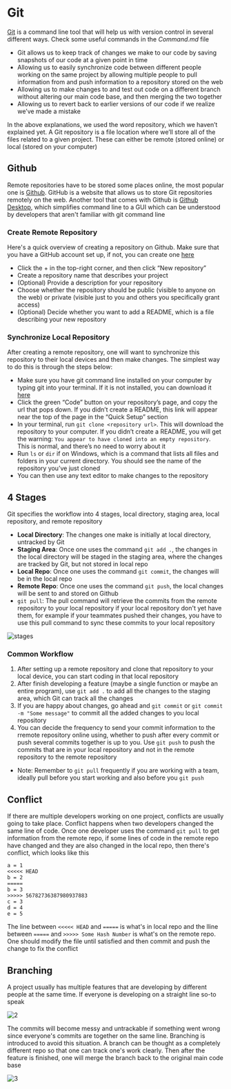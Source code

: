 # Git

[Git](https://git-scm.com/) is a command line tool that will help us with version control in several different ways. Check some useful commands in the _Command.md_ file

- Git allows us to keep track of changes we make to our code by saving snapshots of our code at a given point in time
- Allowing us to easily synchronize code between different people working on the same project by allowing multiple people to pull information from and push information to a repository stored on the web
- Allowing us to make changes to and test out code on a different branch without altering our main code base, and then merging the two together
- Allowing us to revert back to earlier versions of our code if we realize we’ve made a mistake

In the above explanations, we used the word repository, which we haven’t explained yet. A Git repository is a file location where we’ll store all of the files related to a given project. These can either be remote (stored online) or local (stored on your computer)

## Github

Remote repositories have to be stored some places online, the most popular one is [Github](https://github.com/). GitHub is a website that allows us to store Git repositories remotely on the web. Another tool that comes with Github is [Github Desktop](https://desktop.github.com/), which simplifies command line to a GUI which can be understood by developers that aren't familiar with git command line

### Create Remote Repository

Here's a quick overview of creating a repository on Github. Make sure that you have a GitHub account set up, if not, you can create one [here](https://github.com/)

- Click the + in the top-right corner, and then click “New repository”
- Create a repository name that describes your project
- (Optional) Provide a description for your repository
- Choose whether the repository should be public (visible to anyone on the web) or private (visible just to you and others you specifically grant access)
- (Optional) Decide whether you want to add a README, which is a file describing your new repository

### Synchronize Local Repository

After creating a remote repository, one will want to synchronize this repository to their local devices and then make changes. The simplest way to do this is through the steps below:

- Make sure you have git command line installed on your computer by typing git into your terminal. If it is not installed, you can download it [here](https://git-scm.com/downloads)
- Click the green “Code” button on your repository’s page, and copy the url that pops down. If you didn’t create a README, this link will appear near the top of the page in the “Quick Setup” section
- In your terminal, run `git clone <repository url>`. This will download the repository to your computer. If you didn’t create a README, you will get the warning: `You appear to have cloned into an empty repository`. This is normal, and there’s no need to worry about it
- Run `ls` or `dir` if on Windows, which is a command that lists all files and folders in your current directory. You should see the name of the repository you’ve just cloned
- You can then use any text editor to make changes to the repository

## 4 Stages

Git specifies the workflow into 4 stages, local directory, staging area, local repository, and remote repository

- **Local Directory**: The changes one make is initially at local directory, untracked by Git
- **Staging Area**: Once one uses the command `git add .`, the changes in the local directory will be staged in the staging area, where the changes are tracked by Git, but not stored in local repo
- **Local Repo**: Once one uses the command `git commit`, the changes will be in the local repo
- **Remote Repo**: Once one uses the command `git push`, the local changes will be sent to and stored on Github
- `git pull`: The pull command will retrieve the commits from the remote repository to your local repository if your local repository don't yet have them, for example if your teammates pushed their changes, you have to use this pull command to sync these commits to your local repository

![stages](https://user-images.githubusercontent.com/99038613/178121325-ad649e2e-1c2d-49d9-95aa-14e450361fba.png)

### Common Workflow

1. After setting up a remote repository and clone that repository to your local device, you can start coding in that local repository
2. After finish developing a feature (maybe a single function or maybe an entire program), use `git add .` to add all the changes to the staging area, which Git can track all the changes
3. If you are happy about changes, go ahead and `git commit` or `git commit -m "Some message"` to commit all the added changes to you local repository
4. You can decide the frequency to send your commit information to the rremote repository online using, whether to push after every commit or push several commits together is up to you. Use `git push` to push the commits that are in your local repository and not in the remote repository to the remote repository

- Note: Remember to `git pull` frequently if you are working with a team, ideally pull before you start working and also before you `git push`

## Conflict

If there are multiple developers working on one project, conflicts are usually going to take place. Conflict happens when two developers changed the same line of code. Once one developer uses the command `git pull` to get information from the remote repo, if some lines of code in the remote repo have changed and they are also changed in the local repo, then there's conflict, which looks like this

```
a = 1
<<<<< HEAD
b = 2
=====
b = 3
>>>>> 56782736387980937883
c = 3
d = 4
e = 5
```

The line between `<<<<< HEAD` and `=====` is what's in local repo and the lline between `=====` and `>>>>> Some Hash Number` is what's on the remote repo. One should modify the file until satisfied and then commit and push the change to fix the conflict

## Branching

A project usually has multiple features that are developing by different people at the same time. If everyone is developing on a straight line so-to speak

![2](https://user-images.githubusercontent.com/99038613/178121331-8ad9e69a-b2bb-48e4-9c57-3280a407340f.jpg)

The commits will become messy and untrackable if something went wrong since everyone's commits are together on the same line. Branching is introduced to avoid this situation. A branch can be thought as a completely different repo so that one can track one's work clearly. Then after the feature is finished, one will merge the branch back to the original main code base

![3](https://user-images.githubusercontent.com/99038613/178121333-70abc7a0-d27b-4c30-8d27-6c8acc7455cb.jpg)
